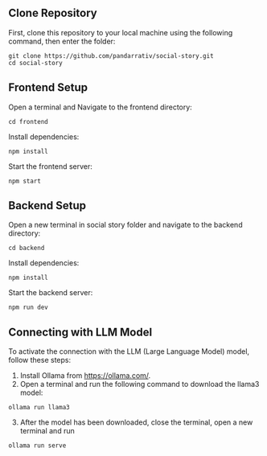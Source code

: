 ## Clone Repository

First, clone this repository to your local machine using the following command, then enter the folder:

```
git clone https://github.com/pandarrativ/social-story.git
cd social-story
```

## Frontend Setup

Open a terminal and Navigate to the frontend directory:

```
cd frontend
```

Install dependencies:

```
npm install
```

Start the frontend server:

```
npm start
```

## Backend Setup

Open a new terminal in social story folder and navigate to the backend directory:

```
cd backend
```

Install dependencies:

```
npm install
```

Start the backend server:

```
npm run dev
```

## Connecting with LLM Model

To activate the connection with the LLM (Large Language Model) model, follow these steps:

1. Install Ollama from https://ollama.com/.
2. Open a terminal and run the following command to download the llama3 model:
```
ollama run llama3
```
3. After the model has been downloaded, close the terminal, open a new terminal and run
 ```
ollama run serve
```

